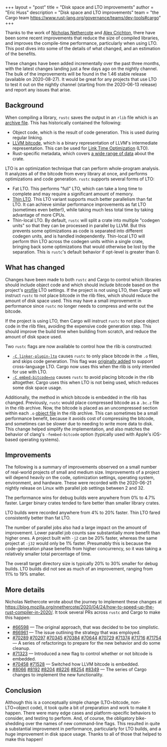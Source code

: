 +++
layout = "post"
title = "Disk space and LTO improvements"
author = "Eric Huss"
description = "Disk space and LTO improvements"
team = "the Cargo team <https://www.rust-lang.org/governance/teams/dev-tools#cargo>"
+++

Thanks to the work of [Nicholas Nethercote] and [Alex Crichton], there have been some recent improvements that reduce the size of compiled libraries, and improves the compile-time performance, particularly when using LTO. This post dives into some of the details of what changed, and an estimation of the benefits.

These changes have been added incrementally over the past three months, with the latest changes landing just a few days ago on the nightly channel. The bulk of the improvements will be found in the 1.46 stable release (available on 2020-08-27). It would be great for any projects that use LTO to test it out on the nightly channel (starting from the 2020-06-13 release) and report any issues that arise.

[Nicholas Nethercote]: https://github.com/nnethercote
[Alex Crichton]: https://github.com/alexcrichton/

## Background

When compiling a library, `rustc` saves the output in an `rlib` file which is an [archive file]. This has historically contained the following:

* Object code, which is the result of code generation. This is used during regular linking.
* [LLVM bitcode], which is a binary representation of LLVM's intermediate representation. This can be used for [Link Time Optimization] (LTO).
* Rust-specific metadata, which covers [a wide range of data][metadata] about the crate.

LTO is an optimization technique that can perform whole-program analysis. It analyzes all of the bitcode from every library at once, and performs optimizations and code generation. `rustc` supports several forms of LTO:

* Fat LTO. This performs "full" LTO, which can take a long time to complete and may require a significant amount of memory.
* [Thin LTO]. This LTO variant supports much better parallelism than fat LTO. It can achieve similar performance improvements as fat LTO (sometimes even better!), while taking much less total time by taking advantage of more CPUs.
* Thin-local LTO. By default, `rustc` will split a crate into multiple "codegen units" so that they can be processed in parallel by LLVM. But this prevents some optimizations as code is separated into different codegen units, and is handled independently. Thin-local LTO will perform thin LTO across the codegen units within a single crate, bringing back some optimizations that would otherwise be lost by the separation. This is `rustc`'s default behavior if opt-level is greater than 0.

## What has changed

Changes have been made to both `rustc` and Cargo to control which libraries should include object code and which should include bitcode based on the project's [profile] LTO settings. If the project is not using LTO, then Cargo will instruct `rustc` to not place bitcode in the rlib files, which should reduce the amount of disk space used. This may have a small improvement in performance since `rustc` no longer needs to compress and write out the bitcode.

If the project is using LTO, then Cargo will instruct `rustc` to not place object code in the rlib files, avoiding the expensive code generation step. This should improve the build time when building from scratch, and reduce the amount of disk space used.

Two `rustc` flags are now available to control how the rlib is constructed:

* [`-C linker-plugin-lto`] causes `rustc` to only place bitcode in the `.o` files, and skips code generation. This flag was [originally added][linker-plugin-lto-track] to support cross-language LTO. Cargo now uses this when the rlib is only intended for use with LTO.
* [`-C embed-bitcode=no`] causes `rustc` to avoid placing bitcode in the rlib altogether. Cargo uses this when LTO is not being used, which reduces some disk space usage.

Additionally, the method in which bitcode is embedded in the rlib has changed. Previously, `rustc` would place compressed bitcode as a `.bc.z` file in the rlib archive. Now, the bitcode is placed as an uncompressed section within each `.o` [object file] in the rlib archive. This can sometimes be a small performance benefit, because it avoids cost of compressing the bitcode, and sometimes can be slower due to needing to write more data to disk. This change helped simplify the implementation, and also matches the behavior of clang's `-fembed-bitcode` option (typically used with Apple's iOS-based operating systems).

## Improvements

The following is a summary of improvements observed on a small number of real-world projects of small and medium size. Improvements of a project will depend heavily on the code, optimization settings, operating system, environment, and hardware. These were recorded with the 2020-06-21 nightly release on Linux with parallel job settings between 2 and 32.

The performance wins for debug builds were anywhere from 0% to 4.7% faster. Larger binary crates tended to fare better than smaller library crates.

LTO builds were recorded anywhere from 4% to 20% faster. Thin LTO fared consistently better than fat LTO.

The number of parallel jobs also had a large impact on the amount of improvement. Lower parallel job counts saw substantially more benefit than higher ones. A project built with `-j2` can be 20% faster, whereas the same project at `-j32` would only be 1% faster. Presumably this is because the code-generation phase benefits from higher concurrency, so it was taking a relatively smaller total percentage of time.

The overall target directory size is typically 20% to 30% smaller for debug builds. LTO builds did not see as much of an improvement, ranging from 11% to 19% smaller.

## More details

Nicholas Nethercote wrote about the journey to implement these changes at <https://blog.mozilla.org/nnethercote/2020/04/24/how-to-speed-up-the-rust-compiler-in-2020/>. It took several PRs across `rustc` and Cargo to make this happen:

- [#66598](https://github.com/rust-lang/rust/pull/66598) — The original approach, that was decided to be too simplistic.
- [#66961](https://github.com/rust-lang/rust/issues/66961) — The issue outlining the strategy that was employed.
- [#70289](https://github.com/rust-lang/rust/pull/70289)
  [#70297](https://github.com/rust-lang/rust/pull/70297)
  [#70345](https://github.com/rust-lang/rust/pull/70345)
  [#70384](https://github.com/rust-lang/rust/pull/70384)
  [#70644](https://github.com/rust-lang/rust/pull/70644)
  [#70729](https://github.com/rust-lang/rust/pull/70729)
  [#71374](https://github.com/rust-lang/rust/pull/71374)
  [#71716](https://github.com/rust-lang/rust/pull/71716)
  [#71754](https://github.com/rust-lang/rust/pull/71754) — A series of refactorings to prepare for the new behavior and do some cleanup.
- [#71323](https://github.com/rust-lang/rust/pull/71323) — Introduced a new flag to control whether or not bitcode is embedded.
- [#70458](https://github.com/rust-lang/rust/pull/70458) [#71528](https://github.com/rust-lang/rust/pull/71528) — Switched how LLVM bitcode is embedded.
- [#8066](https://github.com/rust-lang/cargo/pull/8066)
  [#8192](https://github.com/rust-lang/cargo/pull/8192)
  [#8204](https://github.com/rust-lang/cargo/pull/8204)
  [#8226](https://github.com/rust-lang/cargo/pull/8226)
  [#8254](https://github.com/rust-lang/cargo/pull/8254)
  [#8349](https://github.com/rust-lang/cargo/pull/8349) — The series of Cargo changes to implement the new functionality.

## Conclusion

Although this is a conceptually simple change (LTO=bitcode, non-LTO=object code), it took quite a bit of preparation and work to make it happen. There were many edge cases and platform-specific behaviors to consider, and testing to perform. And, of course, the obligatory bike-shedding over the names of new command-line flags. This resulted in quite a substantial improvement in performance, particularly for LTO builds, and a huge improvement in disk space usage. Thanks to all of those that helped to make this happen!

[archive file]: https://en.wikipedia.org/wiki/Ar_(Unix)
[LLVM bitcode]: https://llvm.org/docs/BitCodeFormat.html
[Link Time Optimization]: https://llvm.org/docs/LinkTimeOptimization.html
[Thin LTO]: http://blog.llvm.org/2016/06/thinlto-scalable-and-incremental-lto.html
[profile]: https://doc.rust-lang.org/cargo/reference/profiles.html
[object file]: https://en.wikipedia.org/wiki/Object_file
[`-C linker-plugin-lto`]: https://doc.rust-lang.org/nightly/rustc/codegen-options/#linker-plugin-lto
[`-C embed-bitcode=no`]: https://doc.rust-lang.org/nightly/rustc/codegen-options/#embed-bitcode
[metadata]: https://github.com/rust-lang/rust/blob/0b66a89735305ebac93894461559576495ab920e/src/librustc_metadata/rmeta/mod.rs#L172-L214
[linker-plugin-lto-track]: https://github.com/rust-lang/rust/issues/49879
